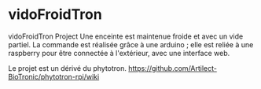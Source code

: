 # vidoFroidTron
vidoFroidTron Project
Une enceinte est maintenue froide et avec un vide partiel.
La commande est réalisée grâce à une arduino ; elle est reliée à une raspberry pour être connectée à l'extérieur, avec une interface web.

Le projet est un dérivé du phytotron.
https://github.com/Artilect-BioTronic/phytotron-rpi/wiki

